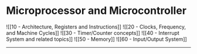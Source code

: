 # Microprocessor and Microcontroller

![[10 - Architecture, Registers and Instructions]]
![[20 - Clocks, Frequency, and Machine Cycles]]
![[30 - Timer/Counter concepts]]
![[40 - Interrupt System and related topics]]
![[50 - Memory]]
![[60 - Input/Output System]]

---
